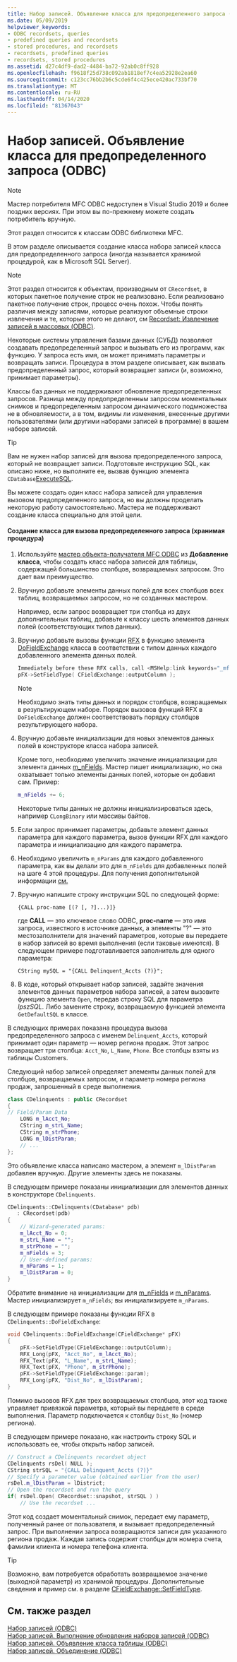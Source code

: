 ```yaml
---
title: Набор записей. Объявление класса для предопределенного запроса (ODBC)
ms.date: 05/09/2019
helpviewer_keywords:
- ODBC recordsets, queries
- predefined queries and recordsets
- stored procedures, and recordsets
- recordsets, predefined queries
- recordsets, stored procedures
ms.assetid: d27c4df9-dad2-4484-ba72-92ab0c8ff928
ms.openlocfilehash: f9618f25d738c092ab1818ef7c4ea52928e2ea60
ms.sourcegitcommit: c123cc76bb2b6c5cde6f4c425ece420ac733bf70
ms.translationtype: MT
ms.contentlocale: ru-RU
ms.lasthandoff: 04/14/2020
ms.locfileid: "81367043"
---
```

# <a name="recordset-declaring-a-class-for-a-predefined-query-odbc"></a>Набор записей. Объявление класса для предопределенного запроса (ODBC)

> [!NOTE]
> Мастер потребителя MFC ODBC недоступен в Visual Studio 2019 и более поздних версиях. При этом вы по-прежнему можете создать потребитель вручную.

Этот раздел относится к классам ODBC библиотеки MFC.

В этом разделе описывается создание класса набора записей класса для предопределенного запроса (иногда называется хранимой процедурой, как в Microsoft SQL Server).

> [!NOTE]
> Этот раздел относится к объектам, производным от `CRecordset`, в которых пакетное получение строк не реализовано. Если реализовано пакетное получение строк, процесс очень похож. Чтобы понять различия между записями, которые реализуют объемные строки извлечения и те, которые этого не делают, см [Recordset: Извлечение записей в массовых (ODBC)](../../data/odbc/recordset-fetching-records-in-bulk-odbc.md).

Некоторые системы управления базами данных (СУБД) позволяют создавать предопределенный запрос и вызывать его из программ, как функцию. У запроса есть имя, он может принимать параметры и возвращать записи. Процедура в этом разделе описывает, как вызвать предопределенный запрос, который возвращает записи (и, возможно, принимает параметры).

Классы баз данных не поддерживают обновление предопределенных запросов. Разница между предопределенным запросом моментальных снимков и предопределенным запросом динамического подмножества не в обновляемости, а в том, видимы ли изменения, внесенные другими пользователями (или другими наборами записей в программе) в вашем наборе записей.

> [!TIP]
> Вам не нужен набор записей для вызова предопределенного запроса, который не возвращает записи. Подготовьте инструкцию SQL, как описано ниже, но выполните ее, вызвав функцию элемента `CDatabase`[ExecuteSQL](../../mfc/reference/cdatabase-class.md#executesql).

Вы можете создать один класс набора записей для управления вызовом предопределенного запроса, но вы должны проделать некоторую работу самостоятельно. Мастера не поддерживают создание класса специально для этой цели.

#### <a name="to-create-a-class-for-calling-a-predefined-query-stored-procedure"></a>Создание класса для вызова предопределенного запроса (хранимая процедура)

1. Используйте [мастер объекта-получателя MFC ODBC](../../mfc/reference/adding-an-mfc-odbc-consumer.md) из **Добавление класса**, чтобы создать класс набора записей для таблицы, содержащей большинство столбцов, возвращаемых запросом. Это дает вам преимущество.

1. Вручную добавьте элементы данных полей для всех столбцов всех таблиц, возвращаемых запросом, но не созданных мастером.

   Например, если запрос возвращает три столбца из двух дополнительных таблиц, добавьте к классу шесть элементов данных полей (соответствующих типов данных).

1. Вручную добавьте вызовы функции [RFX](../../data/odbc/record-field-exchange-rfx.md) в функцию элемента [DoFieldExchange](../../mfc/reference/crecordset-class.md#dofieldexchange) класса в соответствии с типом данных каждого добавленного элемента данных полей.

    ```cpp
    Immediately before these RFX calls, call <MSHelp:link keywords="_mfc_CFieldExchange.3a3a.SetFieldType" TABINDEX="0">SetFieldType</MSHelp:link>, as shown here:
    pFX->SetFieldType( CFieldExchange::outputColumn );
    ```

    > [!NOTE]
    >  Необходимо знать типы данных и порядок столбцов, возвращаемых в результирующем наборе. Порядок вызовов функций RFX в `DoFieldExchange` должен соответствовать порядку столбцов результирующего набора.

1. Вручную добавьте инициализации для новых элементов данных полей в конструкторе класса набора записей.

   Кроме того, необходимо увеличить значение инициализации для элемента данных [m_nFields](../../mfc/reference/crecordset-class.md#m_nfields). Мастер пишет инициализацию, но она охватывает только элементы данных полей, которые он добавил сам. Пример:

    ```cpp
    m_nFields += 6;
    ```

   Некоторые типы данных не должны инициализироваться здесь, например `CLongBinary` или массивы байтов.

1. Если запрос принимает параметры, добавьте элемент данных параметра для каждого параметра, вызов функции RFX для каждого параметра и инициализацию для каждого параметра.

1. Необходимо увеличить `m_nParams` для каждого добавленного параметра, как вы делали это для `m_nFields` для добавленных полей на шаге 4 этой процедуры. Для получения дополнительной информации [см.](../../data/odbc/recordset-parameterizing-a-recordset-odbc.md)

1. Вручную напишите строку инструкции SQL по следующей форме:

    ```
    {CALL proc-name [(? [, ?]...)]}
    ```

   где **CALL** — это ключевое слово ODBC, **proc-name** — это имя запроса, известного в источнике данных, а элементы "?" — это местозаполнители для значений параметров, которые вы передаете в набор записей во время выполнения (если таковые имеются). В следующем примере подготавливается заполнитель для одного параметра:

    ```
    CString mySQL = "{CALL Delinquent_Accts (?)}";
    ```

1. В коде, который открывает набор записей, задайте значения элементов данных параметров набора записей, а затем вызовите функцию элемента `Open`, передав строку SQL для параметра *lpszSQL*. Либо замените строку, возвращаемую функцией элемента `GetDefaultSQL` в классе.

В следующих примерах показана процедура вызова предопределенного запроса с именем `Delinquent_Accts`, который принимает один параметр — номер региона продаж. Этот запрос возвращает три столбца: `Acct_No`, `L_Name`, `Phone`. Все столбцы взяты из таблицы Customers.

Следующий набор записей определяет элементы данных полей для столбцов, возвращаемых запросом, и параметр номера региона продаж, запрошенный в среде выполнения.

```cpp
class CDelinquents : public CRecordset
{
// Field/Param Data
    LONG m_lAcct_No;
    CString m_strL_Name;
    CString m_strPhone;
    LONG m_lDistParam;
    // ...
};
```

Это объявление класса написано мастером, а элемент `m_lDistParam` добавлен вручную. Другие элементы здесь не показаны.

В следующем примере показаны инициализации для элементов данных в конструкторе `CDelinquents`.

```cpp
CDelinquents::CDelinquents(CDatabase* pdb)
   : CRecordset(pdb)
{
    // Wizard-generated params:
    m_lAcct_No = 0;
    m_strL_Name = "";
    m_strPhone = "";
    m_nFields = 3;
    // User-defined params:
    m_nParams = 1;
    m_lDistParam = 0;
}
```

Обратите внимание на инициализации для [m_nFields](../../mfc/reference/crecordset-class.md#m_nfields) и [m_nParams](../../mfc/reference/crecordset-class.md#m_nparams). Мастер инициализирует `m_nFields`; вы инициализируете `m_nParams`.

В следующем примере показаны функции RFX в `CDelinquents::DoFieldExchange`:

```cpp
void CDelinquents::DoFieldExchange(CFieldExchange* pFX)
{
    pFX->SetFieldType(CFieldExchange::outputColumn);
    RFX_Long(pFX, "Acct_No", m_lAcct_No);
    RFX_Text(pFX, "L_Name", m_strL_Name);
    RFX_Text(pFX, "Phone", m_strPhone);
    pFX->SetFieldType(CFieldExchange::param);
    RFX_Long(pFX, "Dist_No", m_lDistParam);
}
```

Помимо вызовов RFX для трех возвращаемых столбцов, этот код также управляет привязкой параметра, который вы передаете в среде выполнения. Параметр подключается к столбцу `Dist_No` (номер региона).

В следующем примере показано, как настроить строку SQL и использовать ее, чтобы открыть набор записей.

```cpp
// Construct a CDelinquents recordset object
CDelinquents rsDel( NULL );
CString strSQL = "{CALL Delinquent_Accts (?)}"
// Specify a parameter value (obtained earlier from the user)
rsDel.m_lDistParam = lDistrict;
// Open the recordset and run the query
if( rsDel.Open( CRecordset::snapshot, strSQL ) )
    // Use the recordset ...
```

Этот код создает моментальный снимок, передает ему параметр, полученный ранее от пользователя, и вызывает предопределенный запрос. При выполнении запроса возвращаются записи для указанного региона продаж. Каждая запись содержит столбцы для номера счета, фамилии клиента и номера телефона клиента.

> [!TIP]
> Возможно, вам потребуется обработать возвращаемое значение (выходной параметр) из хранимой процедуры. Дополнительные сведения и пример см. в разделе [CFieldExchange::SetFieldType](../../mfc/reference/cfieldexchange-class.md#setfieldtype).

## <a name="see-also"></a>См. также раздел

[Набор записей (ODBC)](../../data/odbc/recordset-odbc.md)<br/>
[Набор записей. Выполнение обновления наборов записей (ODBC)](../../data/odbc/recordset-requerying-a-recordset-odbc.md)<br/>
[Набор записей. Объявление класса таблицы (ODBC)](../../data/odbc/recordset-declaring-a-class-for-a-table-odbc.md)<br/>
[Набор записей. Объединение (ODBC)](../../data/odbc/recordset-performing-a-join-odbc.md)
